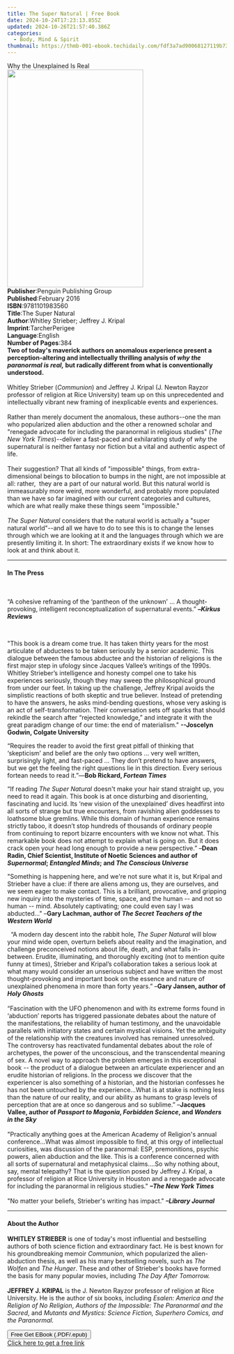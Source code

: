 ```yaml
---
title: The Super Natural | Free Book
date: 2024-10-24T17:23:13.855Z
updated: 2024-10-26T21:57:40.386Z
categories:
  - Body, Mind & Spirit
thumbnail: https://thmb-001-ebook.techidaily.com/fdf3a7ad90068127119b73fb62c2d96a36ea14cd13cc507591f3c005d0b2f9ea.jpg
---
```

<main id="book-container">
  <div class="flex flex-col">
    <div class="book-brief flex-1 py-6 px-4 sm:p-6 md:py-10 md:px-8">
      <!-- brief-->
      <div class="book-brief-main">Why the Unexplained Is Real</div>
    </div>
    <div
      class="book-meta-info flex-1 grid gap-4 col-start-1 col-end-3 row-start-1 sm:mb-6 sm:grid-cols-4 lg:gap-6 lg:col-start-2 lg:row-end-6 lg:row-span-6 lg:mb-0"
    >
      <div
        class="book-meta-info-left place-content-center mt-4 p-4 text-sm leading-6 col-start-2 col-span-2 dark:text-slate-400"
      >
        <img
          class="w-full h-500 object-cover rounded-lg sm:h-255 sm:col-span-2 lg:col-span-full"
          src="https://img-001-ebook.techidaily.com/4ed10e91df51569eae91ab9d5ef733a16387c9e9a3736f820576fae35fa97a1e.jpg"
          alt=""
          width="312"
          height="500"
        />
      </div>
      <div
        class="book-meta-info-right mt-2 col-start-1 row-start-2 col-span-3 self-center"
      >
        <!-- meta data  -->
        <div class="flex flex-col px-4 md:px-8">
          <div class="flex-1">
            <strong>Publisher</strong>:<span class="px-2"
              >Penguin Publishing Group</span
            >
          </div>
          <div class="flex-1">
            <strong>Published</strong>:<span class="px-2">February 2016</span>
          </div>
          <div class="flex-1">
            <strong>ISBN</strong>:<span class="px-2">9781101983560</span>
          </div>
          <div class="flex-1">
            <strong>Title</strong>:<span class="px-2">The Super Natural</span>
          </div>
          <div class="flex-1">
            <strong>Author</strong>:<span class="px-2"
              >Whitley Strieber; Jeffrey J. Kripal</span
            >
          </div>
          <div class="flex-1">
            <strong>Imprint</strong>:<span class="px-2">TarcherPerigee</span>
          </div>
          <div class="flex-1">
            <strong>Language</strong>:<span class="px-2">English</span>
          </div>
          <div class="flex-1">
            <strong>Number of Pages</strong>:<span class="px-2">384</span>
          </div>
        </div>
      </div>
    </div>
    <div class="book-description flex-1 py-6 px-4 sm:p-6 md:py-10 md:px-8">
      <div class="book-description-main">
        <div accordion-content="" id="description">
          <b
            >Two of today's maverick authors on anomalous experience present a
            perception-altering and intellectually thrilling analysis of
            <i>why the paranormal is real,</i> but radically different from what
            is conventionally understood.</b
          ><br /><br />Whitley Strieber (<i>Communion</i>) and Jeffrey J. Kripal
          (J. Newton Rayzor professor of religion at Rice University) team up on
          this unprecedented and intellectually vibrant new framing of
          inexplicable events and experiences. <br /><br />Rather than merely
          document the anomalous, these authors--one the man who popularized
          alien abduction and the other a renowned scholar and "renegade
          advocate for including the paranormal in religious studies" (<i
            >The New York Times</i
          >)--deliver a fast-paced and exhilarating study of <i>why</i> the
          supernatural is neither fantasy nor fiction but a vital and authentic
          aspect of life.<br /><br />Their suggestion? That all kinds of
          "impossible" things, from extra-dimensional beings to bilocation to
          bumps in the night, are not impossible at all: rather,&nbsp; they are
          a part of our natural world. But this natural world is immeasurably
          more weird, more wonderful, and probably more populated than we have
          so far imagined with our current categories and cultures, which are
          what really make these things seem "impossible." <br /><br /><i
            >The Super Natural</i
          >
          considers that the natural world is actually a "super natural
          world"--and all we have to do to see this is to change the lenses
          through which we are looking at it and the languages through which we
          are presently limiting it. In short: The extraordinary exists if we
          know how to look at and think about it.
        </div>
        <div class="accordion-fader"></div>
      </div>
    </div>
    <div class="book-excerpts flex-1 py-6 px-4 sm:p-6 md:py-10 md:px-8">
      <!-- excerpts-->
      <div class="book-excerpts-main">
        <hr />
        <h4 class="placeholder placeholder-heading">
          <span>In The Press</span>
        </h4>
        <p></p>
        <p>&nbsp;</p>
        <p>
          “A cohesive reframing of the ‘pantheon of the unknown’ … A
          thought-provoking, intelligent reconceptualization of supernatural
          events.” <b>–<i>Kirkus Reviews &nbsp;</i></b>
        </p>
        <p>&nbsp;</p>
        <p>
          "This book is a dream come true. It has taken thirty years for the
          most articulate of abductees to be taken seriously by a senior
          academic. This dialogue between the famous abductee and the historian
          of religions is the first major step in ufology since Jacques Vallee’s
          writings of the 1990s. Whitley Strieber’s intelligence and honesty
          compel one to take his experiences seriously, though they may sweep
          the philosophical ground from under our feet. In taking up the
          challenge, Jeffrey Kripal avoids the simplistic reactions of both
          skeptic and true believer. Instead of pretending to have the answers,
          he asks mind-bending questions, whose very asking is an act of
          self-transformation. Their conversation sets off sparks that should
          rekindle the search after “rejected knowledge,” and integrate it with
          the great paradigm change of our time: the end of materialism."
          <b>--Joscelyn Godwin, Colgate University</b>
        </p>
        <p>
          “Requires the reader to avoid the first great pitfall of thinking that
          ‘skepticism’ and belief are the only two options … very well written,
          surprisingly light, and fast-paced … They don’t pretend to have
          answers, but we get the feeling the right questions lie in this
          direction. Every serious fortean needs to read it.”—<b
            >Bob Rickard, <i>Fortean Times</i>&nbsp; <br
          /></b>
        </p>
        <p>
          “If reading <i>The Super Natural </i>doesn't make your hair stand
          straight up, you need to read it again. This book is at once
          disturbing and disorienting, fascinating and lucid. Its ‘new vision of
          the unexplained’ dives headfirst into all sorts of strange but true
          encounters, from ravishing alien goddesses to loathsome blue gremlins.
          While this domain of human experience remains strictly taboo, it
          doesn’t stop hundreds of thousands of ordinary people from continuing
          to report bizarre encounters with we know not what. This remarkable
          book does not attempt to explain what is going on. But it does crack
          open your head long enough to provide a new perspective.” –<b
            >Dean Radin, Chief Scientist, Institute of Noetic Sciences and
            author of <i>Supernormal</i>; <i>Entangled Minds</i>; and
            <i>The Conscious Universe</i></b
          >
        </p>
        <p>
          "Something is happening here, and we're not sure what it is, but
          Kripal and Strieber have a clue: if there are aliens among us, they
          are ourselves, and we seem eager to make contact. This is a brilliant,
          provocative, and gripping new inquiry into the mysteries of time,
          space, and the human -- and not so human -- mind. Absolutely
          captivating; one could even say I was abducted..." –<b
            >Gary Lachman, author of
            <i>The Secret Teachers of the Western World</i>
          </b>
        </p>
        <i>&nbsp;</i> “A modern day descent into the rabbit hole,
        <i>The Super Natural </i>will blow your mind wide open, overturn beliefs
        about reality and the imagination, and challenge preconceived notions
        about life, death, and what falls in-between. Erudite, illuminating, and
        thoroughly exciting (not to mention quite funny at times), Strieber and
        Kripal’s collaboration takes a serious look at what many would consider
        an unserious subject and have written the most thought-provoking and
        important book on the essence and nature of unexplained phenomena in
        more than forty years.” –<b>Gary Jansen, author of <i>Holy Ghosts</i></b
        ><br /><br />“Fascination with the UFO phenomenon and with its extreme
        forms found in ‘abduction’ reports has triggered passionate debates
        about the nature of the manifestations, the reliability of human
        testimony, and the unavoidable parallels with initiatory states and
        certain mystical visions. Yet the ambiguity of the relationship with the
        creatures involved has remained unresolved. The controversy has
        reactivated fundamental debates about the role of archetypes, the power
        of the unconscious, and the transcendental meaning of sex. A novel way
        to approach the problem emerges in this exceptional book -- the product
        of a dialogue between an articulate experiencer and an erudite historian
        of religions. In the process we discover that the experiencer is also
        something of a historian, and the historian confesses he has not been
        untouched by the experience...What is at stake is nothing less than the
        nature of our reality, and our ability as humans to grasp levels of
        perception that are at once so dangerous and so sublime.” –<b
          >Jacques Vallee, author of <i>Passport to Magonia</i>,
          <i>Forbidden Science</i>, and <i>Wonders in the Sky </i></b
        ><br /><br />"Practically anything goes at the American Academy of
        Religion's annual conference...What was almost impossible to find, at
        this orgy of intellectual curiosities, was discussion of the paranormal:
        ESP, premonitions, psychic powers, alien abduction and the like. This is
        a conference concerned with all sorts of supernatural and metaphysical
        claims....So why nothing about, say, mental telepathy? That is the
        question posed by Jeffrey J. Kripal, a professor of religion at Rice
        University in Houston and a renegade advocate for including the
        paranormal in religious studies."
        <b
          ><i>–The New York Times<br /></i></b
        ><br />"No matter your beliefs, Strieber's writing has impact."
        <i><b>–Library Journal </b></i>
        <p></p>
      </div>
    </div>
    <div class="book-about-author flex-1 py-6 px-4 sm:p-6 md:py-10 md:px-8">
      <!-- about author-->
      <div class="book-main-author-main">
        <hr />
        <h4 class="placeholder placeholder-heading">
          <span>About the Author</span>
        </h4>
        <p>
          <b>WHITLEY STRIEBER</b> is one of today's most influential and
          bestselling authors of both science fiction and extraordinary fact. He
          is best known for his groundbreaking memoir <i>Communion</i>, which
          popularized the alien-abduction thesis, as well as his many
          bestselling novels, such as <i>The Wolfen </i>and <i>The Hunger</i>.
          These and other of Strieber's books have formed the basis for many
          popular movies, including <i>The Day After Tomorrow.<br /></i><br /><b
            >JEFFREY J. KRIPAL</b
          >
          is the J. Newton Rayzor professor of religion at Rice University. He
          is the author of six books, including
          <i>Esalen: America and the Religion of No Religion</i>,
          <i>Authors of the Impossible: The Paranormal and the Sacred</i>, and
          <i
            >Mutants and Mystics: Science Fiction, Superhero Comics, and the
            Paranormal.</i
          >
        </p>
      </div>
    </div>
    <div class="book-free-get flex-1 py-6 px-4 sm:p-6 md:py-10 md:px-8">
      <button
        id="btn-free-get"
        class="bg-blue-500 hover:bg-blue-700 text-white font-bold py-2 px-4 rounded"
      >
        Free Get EBook (.PDF/.epub)
      </button>
      <div id="countdown-display" class="px-2 text-lg mt-2"></div>
      <a
        id="free-link"
        class="hidden bg-blue-500 hover:bg-blue-700 text-white font-bold py-2 px-4 rounded"
        href="https://www.ebooks.com/en-us/book/2510172/the-super-natural/whitley-strieber/"
        target="_blank"
        >Click here to get a free link</a
      >
    </div>
    <script>
      let countdownTime = 0;
      let countdownInterval = null;
      document
        .getElementById('btn-free-get')
        .addEventListener('click', startCountdown);
      function startCountdown() {
        countdownTime = new Date().getTime() + 60000 * 3;
        countdownInterval = setInterval(updateCountdown, 1000);
        document.getElementById('btn-free-get').disabled = true;
        document
          .getElementById('btn-free-get')
          .classList.add('bg-gray-500', 'cursor-not-allowed');
      }
      function updateCountdown() {
        let currentTime = new Date().getTime();
        let timeLeft = countdownTime - currentTime;
        let secondsLeft = Math.floor(timeLeft / 1000);
        document.getElementById('countdown-display').innerHTML =
          `Remaining time: ${secondsLeft} seconds.`;
        if (secondsLeft <= 0) {
          clearInterval(countdownInterval);
          document.getElementById('btn-free-get').classList.add('hidden');
          document.getElementById('free-link').classList.remove('hidden');
          document.getElementById('countdown-display').innerHTML = '';
        }
      }
    </script>
  </div>
</main>

<ins class="adsbygoogle"
      style="display:block"
      data-ad-client="ca-pub-7571918770474297"
      data-ad-slot="8358498916"
      data-ad-format="auto"
      data-full-width-responsive="true"></ins>
    